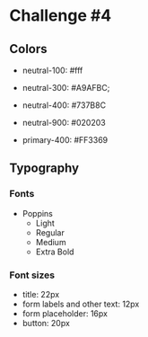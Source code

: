 # Challenge #4

## Colors

- neutral-100: #fff
- neutral-300: #A9AFBC;
- neutral-400: #737B8C
- neutral-900: #020203

- primary-400: #FF3369

## Typography

### Fonts

- Poppins
  - Light
  - Regular
  - Medium
  - Extra Bold

### Font sizes

- title: 22px
- form labels and other text: 12px
- form placeholder: 16px
- button: 20px
